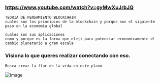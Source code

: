 ### https://www.youtube.com/watch?v=gyMwXuJrbJQ

```
TEORIA DE PENSAMIENTO BLOCKCHAIN 
cuales son los principios de la blockchain y porque son el siguiente paso en la economia global 

cuales son sus aplicaciones
como y porque es la forma que eleji para potenciar economicamente el cambio planetario a gran escala 
```
### Visiona lo que queres realizar conectando con eso.
```
Busca crear la flor de la vida en este plano
```
![image](https://user-images.githubusercontent.com/96754369/231655247-332d6ce5-d7e2-45f7-8f75-c734efad81aa.png)
